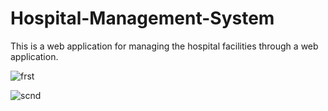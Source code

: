 # Hospital-Management-System
This is a web application for managing the hospital facilities through a web application.

![frst](https://user-images.githubusercontent.com/65214722/85679961-826b6b80-b6e7-11ea-8ab2-1f1975dd33ba.JPG)

![scnd](https://user-images.githubusercontent.com/65214722/85679998-89927980-b6e7-11ea-9690-3813a35a2c07.JPG)
